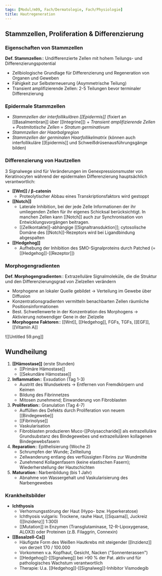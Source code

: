 ```yaml
---
tags: [Modul/m09, Fach/Dermatologie, Fach/Physiologie]
title: Hautregeneration
---
```

## Stammzellen, Proliferation & Differenzierung

### Eigenschaften von Stammzellen

**Def. Stammzellen**:: Undifferenzierte Zellen mit hohem Teilungs- und Differenzierungspotential

- Zellbiologische Grundlage für Differenzierung und Regeneration von Organen und Geweben
- Fähigkeit zur Selbsterneuerung (Asymmetrische Teilung)
- Transient amplifizierende Zellen: 2-5 Teilungen bevor terminaler Differenzierung

### Epidermale Stammzellen

- *Stammzellen der interfollikulären [[Epidermis]]* (fixiert an [[Basalmembran]] über [[Integrine]]) + *Transient amplifizierende Zellen* + *Postmitotische Zellen* = *Stratum germinativum*
- *Stammzellen der Haarbalgregion*
- *Stammzellen der germinalen Haarfollikelmatrix* (können auch interfollikuläre [[Epidermis]] und Schweißdrüsenausführungsgänge bilden)

### Differenzierung von Hautzellen

3 Signalwege sind für Veränderungen im Genexpressionsmuster von Keratinocyten während der epidermalen Differenzierung hauptsächlich verantwortlich:

- **[[Wnt]] / β-catenin**
    - Proteolytischer Abbau eines Transkriptionsfaktors wird gestoppt
- **[[Notch]]**
    - Laterale Inhibition, bei der jede Zelle Informationen der ihr umliegenden Zellen für ihr eigenes Schicksal berücksichtigt. In manchen Zellen kann [[Notch]] auch zur Synchronisation von Entwicklungsvorgängen beitragen.
    - [[Zellkontakte]]-abhängige [[Signaltransduktion]]; cytosolische Domäne des [[Notch]]-Rezeptors wird bei Ligandbindung abgespalten
- **[[Hedgehog]]**
    - Aufhebung der Inhibition des SMO-Signalproteins durch Patched (= [[Hedgehog]]-[[Rezeptor]])

### Morphogengradienten

**Def. Morphogengradienten**:: Extrazelluläre Signalmoleküle, die die Struktur und den Differenzierungsgrad von Zielzellen verändern

- Morphogene an lokaler Quelle gebildet → Verteilung im Gewebe über Diffusion
- Konzentrationsgradienten vermitteln benachbarten Zellen räumliche Positionsinformationen
- Best. Schwellenwerte in der Konzentration des Morphogens → Aktivierung notwendiger Gene in der Zielzelle
- **Morphogene Faktoren**:: [[Wnt]], [[Hedgehog]], FGFs, TGFs, [[EGF]], [[Vitamin A]]

![[Untitled 59.png]]

## Wundheilung

1. **[[Hämostase]]** (erste Stunden)
    - [[Primäre Hämostase]]
    - [[Sekundäre Hämostase]]
2. **Inflammation**:: Exsudation (Tag 1-3)
    - Austritt des Wundsekrets → Entfernen von Fremdkörpern und Keimen
    - Bildung des Fibrinnetzes
    - Mitosen zunehmend; Einwanderung von Fibroblasten
3. **Proliferation**:: Granulation (Tag 4-7)
    - Auffüllen des Defekts durch Proliferation von neuem [[Bindegewebe]]
    - [[Fibrinolyse]]
    - Vaskularisation
    - Fibroblasten produzieren Muco-[[Polysaccharide]] als extrazelluläre Grundsubstanz des Bindegewebes und extrazellulären kollagenen Bindegewebsfasern
4. **Reparation**:: Epithelisierung (Woche 2)
    - Schrumpfen der Wunde; Zellteilung
    - Zellwanderung entlang des verflüssigten Fibrins zur Wundmitte
    - Zunehmend Kollagenfasern (keine elastischen Fasern); Wiederherstellung der Hautschichten
5. **Maturation**:: Narbenbildung (bis 1 Jahr)
    - Abnahme von Wassergehalt und Vaskularisierung des Narbengewebes

### Krankheitsbilder

- **Ichthyosis**
    - Verhornungsstörung der Haut (Hypo- bzw. Hyperkeratose)
    - Ichthyosis vulgaris: Trockene, rauhe Haut, [[Squama]], Juckreiz ([[Inzidenz]] 1:300)
    - [[Mutation]] in Enzymen (Transglutaminase, 12-R-Lipoxygenase, ALOX3) oder Proteinen (z.B. Filaggrin, Connexin)
- **[[Basalzell-Ca]]**
    - Häufigste Form des Weißen Hautkrebs mit steigender [[Inzidenz]] von derzeit 170 / 100.000
    - Vorkommen v.a. Kopfhaut, Gesicht, Nacken ("Sonnenterassen")
    - [[Hedgehog]]-[[Signalweg]] bei >90 % der Pat. aktiv und für pathologisches Wachstum verantwortlich
    - Therapie: U.a. [[Hedgehog]]-[[Signalweg]]-Inhibitor Vismodegib


